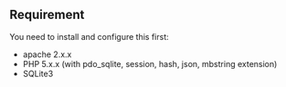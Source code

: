 ## Requirement
You need to install and configure this first:
* apache 2.x.x
* PHP 5.x.x (with pdo_sqlite, session, hash, json, mbstring extension)
* SQLite3
